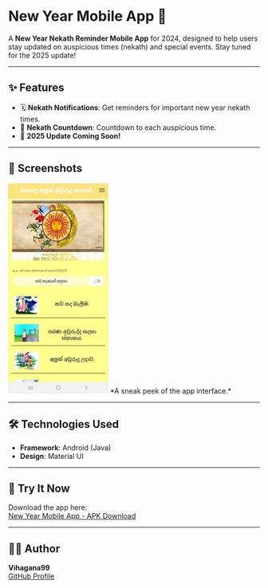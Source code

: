 # New Year Mobile App 🎉

A **New Year Nekath Reminder Mobile App** for 2024, designed to help users stay updated on auspicious times (nekath) and special events. Stay tuned for the 2025 update!

---

## ✨ Features

- 🗓️ **Nekath Notifications**: Get reminders for important new year nekath times.  
- 📅 **Nekath Countdown**: Countdown to each auspicious time.  
- 🔮 **2025 Update Coming Soon!**  

---

## 📱 Screenshots

<img src="Screenshot.jpg" alt="New Year Mobile App Screenshot" width="200">  
*A sneak peek of the app interface.*

---

## 🛠️ Technologies Used

- **Framework**: Android (Java)  
- **Design**: Material UI  

---

## 🚀 Try It Now

Download the app here:  
[New Year Mobile App - APK Download](https://drive.google.com/file/d/15u1eSitsz7eXDfz_lxmGfcJbkqzQ1H5I/view?usp=drive_link)

---

## 👨‍💻 Author

**Vihagana99**  
[GitHub Profile](https://github.com/vihagana99)
